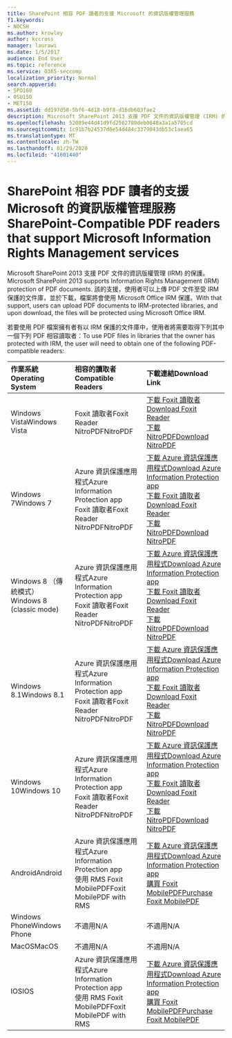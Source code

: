 ```yaml
---
title: SharePoint 相容 PDF 讀者的支援 Microsoft 的資訊版權管理服務
f1.keywords:
- NOCSH
ms.author: krowley
author: kccross
manager: laurawi
ms.date: 1/5/2017
audience: End User
ms.topic: reference
ms.service: O365-seccomp
localization_priority: Normal
search.appverid:
- SPO160
- OSU150
- MET150
ms.assetid: dd197d58-5bf6-4d18-b9f8-d16db603fae2
description: Microsoft SharePoint 2013 支援 PDF 文件的資訊版權管理 (IRM) 的保護。 該的支援，使用者可以上傳 PDF 文件至受 IRM 保護的文件庫，並於下載，檔案將會使用 Microsoft Office IRM 保護。
ms.openlocfilehash: 52089e44d41d9fd2562780deb0848a3a1a5705cd
ms.sourcegitcommit: 1c91b7b24537d0e54d484c3379043db53c1aea65
ms.translationtype: MT
ms.contentlocale: zh-TW
ms.lasthandoff: 01/29/2020
ms.locfileid: "41601440"
---
```

# <a name="sharepoint-compatible-pdf-readers-that-support-microsoft-information-rights-management-services"></a><span data-ttu-id="137bd-104">SharePoint 相容 PDF 讀者的支援 Microsoft 的資訊版權管理服務</span><span class="sxs-lookup"><span data-stu-id="137bd-104">SharePoint-Compatible PDF readers that support Microsoft Information Rights Management services</span></span>

<span data-ttu-id="137bd-105">Microsoft SharePoint 2013 支援 PDF 文件的資訊版權管理 (IRM) 的保護。</span><span class="sxs-lookup"><span data-stu-id="137bd-105">Microsoft SharePoint 2013 supports Information Rights Management (IRM) protection of PDF documents.</span></span> <span data-ttu-id="137bd-106">該的支援，使用者可以上傳 PDF 文件至受 IRM 保護的文件庫，並於下載，檔案將會使用 Microsoft Office IRM 保護。</span><span class="sxs-lookup"><span data-stu-id="137bd-106">With that support, users can upload PDF documents to IRM-protected libraries, and upon download, the files will be protected using Microsoft Office IRM.</span></span>
  
<span data-ttu-id="137bd-107">若要使用 PDF 檔案擁有者有以 IRM 保護的文件庫中，使用者將需要取得下列其中一個下列 PDF 相容讀取者：</span><span class="sxs-lookup"><span data-stu-id="137bd-107">To use PDF files in libraries that the owner has protected with IRM, the user will need to obtain one of the following PDF-compatible readers:</span></span>
  
|<span data-ttu-id="137bd-108">**作業系統**</span><span class="sxs-lookup"><span data-stu-id="137bd-108">**Operating System**</span></span>|<span data-ttu-id="137bd-109">**相容的讀取者**</span><span class="sxs-lookup"><span data-stu-id="137bd-109">**Compatible Readers**</span></span>|<span data-ttu-id="137bd-110">**下載連結**</span><span class="sxs-lookup"><span data-stu-id="137bd-110">**Download Link**</span></span>|
|:-----|:-----|:-----|
|<span data-ttu-id="137bd-111">Windows Vista</span><span class="sxs-lookup"><span data-stu-id="137bd-111">Windows Vista</span></span>  <br/> |<span data-ttu-id="137bd-112">Foxit 讀取者</span><span class="sxs-lookup"><span data-stu-id="137bd-112">Foxit Reader</span></span>  <br/> <span data-ttu-id="137bd-113">NitroPDF</span><span class="sxs-lookup"><span data-stu-id="137bd-113">NitroPDF</span></span>  <br/> |[<span data-ttu-id="137bd-114">下載 Foxit 讀取者</span><span class="sxs-lookup"><span data-stu-id="137bd-114">Download Foxit Reader</span></span>](https://go.microsoft.com/fwlink/?linkid=253210) <br/> [<span data-ttu-id="137bd-115">下載 NitroPDF</span><span class="sxs-lookup"><span data-stu-id="137bd-115">Download NitroPDF</span></span>](https://www.gonitro.com/pdf-reader) <br/> |
|<span data-ttu-id="137bd-116">Windows 7</span><span class="sxs-lookup"><span data-stu-id="137bd-116">Windows 7</span></span>  <br/> |<span data-ttu-id="137bd-117">Azure 資訊保護應用程式</span><span class="sxs-lookup"><span data-stu-id="137bd-117">Azure Information Protection app</span></span>  <br/> <span data-ttu-id="137bd-118">Foxit 讀取者</span><span class="sxs-lookup"><span data-stu-id="137bd-118">Foxit Reader</span></span>  <br/> <span data-ttu-id="137bd-119">NitroPDF</span><span class="sxs-lookup"><span data-stu-id="137bd-119">NitroPDF</span></span>  <br/> |[<span data-ttu-id="137bd-120">下載 Azure 資訊保護應用程式</span><span class="sxs-lookup"><span data-stu-id="137bd-120">Download Azure Information Protection app</span></span>](https://go.microsoft.com/fwlink/?linkid=837797) <br/> [<span data-ttu-id="137bd-121">下載 Foxit 讀取者</span><span class="sxs-lookup"><span data-stu-id="137bd-121">Download Foxit Reader</span></span>](https://go.microsoft.com/fwlink/?linkid=253210) <br/> [<span data-ttu-id="137bd-122">下載 NitroPDF</span><span class="sxs-lookup"><span data-stu-id="137bd-122">Download NitroPDF</span></span>](https://www.gonitro.com/pdf-reader) <br/> |
|<span data-ttu-id="137bd-123">Windows 8 （傳統模式）</span><span class="sxs-lookup"><span data-stu-id="137bd-123">Windows 8 (classic mode)</span></span>  <br/> |<span data-ttu-id="137bd-124">Azure 資訊保護應用程式</span><span class="sxs-lookup"><span data-stu-id="137bd-124">Azure Information Protection app</span></span>  <br/> <span data-ttu-id="137bd-125">Foxit 讀取者</span><span class="sxs-lookup"><span data-stu-id="137bd-125">Foxit Reader</span></span>  <br/> <span data-ttu-id="137bd-126">NitroPDF</span><span class="sxs-lookup"><span data-stu-id="137bd-126">NitroPDF</span></span>  <br/> |[<span data-ttu-id="137bd-127">下載 Azure 資訊保護應用程式</span><span class="sxs-lookup"><span data-stu-id="137bd-127">Download Azure Information Protection app</span></span>](https://go.microsoft.com/fwlink/?linkid=837797) <br/> [<span data-ttu-id="137bd-128">下載 Foxit 讀取者</span><span class="sxs-lookup"><span data-stu-id="137bd-128">Download Foxit Reader</span></span>](https://go.microsoft.com/fwlink/?linkid=253210) <br/> [<span data-ttu-id="137bd-129">下載 NitroPDF</span><span class="sxs-lookup"><span data-stu-id="137bd-129">Download NitroPDF</span></span>](https://www.gonitro.com/pdf-reader) <br/> |
|<span data-ttu-id="137bd-130">Windows 8.1</span><span class="sxs-lookup"><span data-stu-id="137bd-130">Windows 8.1</span></span>  <br/> |<span data-ttu-id="137bd-131">Azure 資訊保護應用程式</span><span class="sxs-lookup"><span data-stu-id="137bd-131">Azure Information Protection app</span></span>  <br/> <span data-ttu-id="137bd-132">Foxit 讀取者</span><span class="sxs-lookup"><span data-stu-id="137bd-132">Foxit Reader</span></span>  <br/> <span data-ttu-id="137bd-133">NitroPDF</span><span class="sxs-lookup"><span data-stu-id="137bd-133">NitroPDF</span></span>  <br/> |[<span data-ttu-id="137bd-134">下載 Azure 資訊保護應用程式</span><span class="sxs-lookup"><span data-stu-id="137bd-134">Download Azure Information Protection app</span></span>](https://go.microsoft.com/fwlink/?linkid=837797) <br/> [<span data-ttu-id="137bd-135">下載 Foxit 讀取者</span><span class="sxs-lookup"><span data-stu-id="137bd-135">Download Foxit Reader</span></span>](https://go.microsoft.com/fwlink/?linkid=253210) <br/> [<span data-ttu-id="137bd-136">下載 NitroPDF</span><span class="sxs-lookup"><span data-stu-id="137bd-136">Download NitroPDF</span></span>](https://www.gonitro.com/pdf-reader) <br/> |
|<span data-ttu-id="137bd-137">Windows 10</span><span class="sxs-lookup"><span data-stu-id="137bd-137">Windows 10</span></span>  <br/> |<span data-ttu-id="137bd-138">Azure 資訊保護應用程式</span><span class="sxs-lookup"><span data-stu-id="137bd-138">Azure Information Protection app</span></span>  <br/> <span data-ttu-id="137bd-139">Foxit 讀取者</span><span class="sxs-lookup"><span data-stu-id="137bd-139">Foxit Reader</span></span>  <br/> <span data-ttu-id="137bd-140">NitroPDF</span><span class="sxs-lookup"><span data-stu-id="137bd-140">NitroPDF</span></span>  <br/> |[<span data-ttu-id="137bd-141">下載 Azure 資訊保護應用程式</span><span class="sxs-lookup"><span data-stu-id="137bd-141">Download Azure Information Protection app</span></span>](https://go.microsoft.com/fwlink/?linkid=837797) <br/> [<span data-ttu-id="137bd-142">下載 Foxit 讀取者</span><span class="sxs-lookup"><span data-stu-id="137bd-142">Download Foxit Reader</span></span>](https://go.microsoft.com/fwlink/?linkid=253210) <br/> [<span data-ttu-id="137bd-143">下載 NitroPDF</span><span class="sxs-lookup"><span data-stu-id="137bd-143">Download NitroPDF</span></span>](https://www.gonitro.com/pdf-reader) <br/> |
|<span data-ttu-id="137bd-144">Android</span><span class="sxs-lookup"><span data-stu-id="137bd-144">Android</span></span>  <br/> |<span data-ttu-id="137bd-145">Azure 資訊保護應用程式</span><span class="sxs-lookup"><span data-stu-id="137bd-145">Azure Information Protection app</span></span>  <br/> <span data-ttu-id="137bd-146">使用 RMS Foxit MobilePDF</span><span class="sxs-lookup"><span data-stu-id="137bd-146">Foxit MobilePDF with RMS</span></span>  <br/> |[<span data-ttu-id="137bd-147">下載 Azure 資訊保護應用程式</span><span class="sxs-lookup"><span data-stu-id="137bd-147">Download Azure Information Protection app</span></span>](https://go.microsoft.com/fwlink/?linkid=836827) <br/> [<span data-ttu-id="137bd-148">購買 Foxit MobilePDF</span><span class="sxs-lookup"><span data-stu-id="137bd-148">Purchase Foxit MobilePDF</span></span>](https://play.google.com/store/apps/details?id=com.foxit.mobile.pdf.lite) <br/> |
|<span data-ttu-id="137bd-149">Windows Phone</span><span class="sxs-lookup"><span data-stu-id="137bd-149">Windows Phone</span></span>  <br/> |<span data-ttu-id="137bd-150">不適用</span><span class="sxs-lookup"><span data-stu-id="137bd-150">N/A</span></span>  <br/> |<span data-ttu-id="137bd-151">不適用</span><span class="sxs-lookup"><span data-stu-id="137bd-151">N/A</span></span>  <br/> |
|<span data-ttu-id="137bd-152">MacOS</span><span class="sxs-lookup"><span data-stu-id="137bd-152">MacOS</span></span>  <br/> |<span data-ttu-id="137bd-153">不適用</span><span class="sxs-lookup"><span data-stu-id="137bd-153">N/A</span></span>  <br/> |<span data-ttu-id="137bd-154">不適用</span><span class="sxs-lookup"><span data-stu-id="137bd-154">N/A</span></span>  <br/> |
|<span data-ttu-id="137bd-155">IOS</span><span class="sxs-lookup"><span data-stu-id="137bd-155">IOS</span></span>  <br/> |<span data-ttu-id="137bd-156">Azure 資訊保護應用程式</span><span class="sxs-lookup"><span data-stu-id="137bd-156">Azure Information Protection app</span></span>  <br/> <span data-ttu-id="137bd-157">使用 RMS Foxit MobilePDF</span><span class="sxs-lookup"><span data-stu-id="137bd-157">Foxit MobilePDF with RMS</span></span>  <br/> |[<span data-ttu-id="137bd-158">下載 Azure 資訊保護應用程式</span><span class="sxs-lookup"><span data-stu-id="137bd-158">Download Azure Information Protection app</span></span>](https://go.microsoft.com/fwlink/?linkid=836828) <br/> [<span data-ttu-id="137bd-159">購買 Foxit MobilePDF</span><span class="sxs-lookup"><span data-stu-id="137bd-159">Purchase Foxit MobilePDF</span></span>](https://play.google.com/store/apps/details?id=com.foxit.mobile.pdf.lite) <br/> |
   

